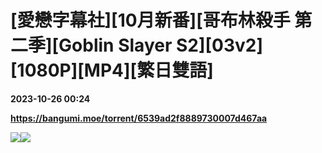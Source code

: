 # [愛戀字幕社][10月新番][哥布林殺手 第二季][Goblin Slayer S2][03v2][1080P][MP4][繁日雙語]

**2023-10-26 00:24**

**https://bangumi.moe/torrent/6539ad2f8889730007d467aa**

![](https://ptpimg.me/ao0lz7.jpg)![](https://i.loli.net/2021/03/19/Cp1BvFYEu5wVzkK.jpg)